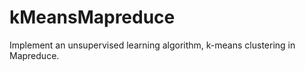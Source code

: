 kMeansMapreduce
===============

Implement an unsupervised learning algorithm, k-means clustering in Mapreduce.
